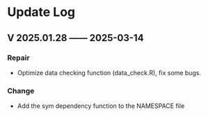 # Update Log

## V 2025.01.28 —— 2025-03-14
### Repair
* Optimize data checking function (data_check.R), fix some bugs.

### Change
* Add the sym dependency function to the NAMESPACE file
